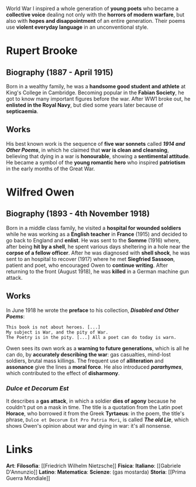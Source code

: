 World War I inspired a whole generation of **young poets** who became a **collective voice** dealing not only with the **horrors of modern warfare**, but also with **hopes and disappointment** of an entire generation. Their poems use **violent everyday language** in an unconventional style.
# Rupert Brooke
## Biography (1887 - April 1915)
Born in a wealthy family, he was a **handsome good student and athlete** at King's College in Cambridge. Becoming popular in the **Fabian Society**, he got to know many important figures before the war. After WW1 broke out, he **enlisted in the Royal Navy**, but died some years later because of **septicaemia**.
## Works
His best known work is the sequence of **five war sonnets** called ***1914 and Other Poems***, in which he claimed that **war is clean and cleansing**, believing that dying in a war is **honourable**, showing a **sentimental attitude**. He became a symbol of the **young romantic hero** who inspired **patriotism** in the early months of the Great War.
# Wilfred Owen
## Biography (1893 - 4th November 1918)
Born in a middle class family, he visited a **hospital for wounded soldiers** while he was working as a **English teacher** in **France** (1915) and decided to go back to England and **enlist**. He was sent to the **Somme** (1916) where, after being **hit by a shell**, he spent various days sheltering in a hole near the **corpse of a fellow officer**. After he was diagnosed with **shell shock**, he was sent to an hospital to recover (1917) where he met **Siegfried Sassoon**, patient and poet, who encouraged Owen to **continue writing**. After returning to the front (August 1918), he was **killed** in a German machine gun attack.
## Works
In June 1918 he wrote the **preface** to his collection, ***Disabled and Other Poems***:
```
This book is not about heroes. [...]
My subject is War, and the pity of War.
The Poetry is in the pity. [...] All a poet can do today is warn.
```
Owen sees its own work as a **warning to future generations**, which is all he can do, by **accurately describing the war**: gas casualties, mind-lost soldiers, brutal mass killings. The frequent use of **alliteration** and **assonance** give the lines a **moral force**. He also introduced ***pararhymes***, which contributed to the effect of **disharmony**.
### *Dulce et Decorum Est*
It describes a **gas attack**, in which a soldier **dies of agony** because he couldn't put on a mask in time. The title is a quotation from the Latin poet **Horace**, who borrowed it from the Greek **Tyrtaeus**: in the poem, the title's phrase, `Dulce et Decorum Est Pro Patria Mori`, is called ***The old Lie***, which shows Owen's opinion about war and dying in war: it's all nonsense.
# Links
**Art**: 
**Filosofia**: [[Friedrich Wilhelm Nietzsche]]
**Fisica**: 
**Italiano**: [[Gabriele D'Annunzio]]
**Latino**: 
**Matematica**: 
**Scienze**: (gas mostarda)
**Storia**: [[Prima Guerra Mondiale]]
